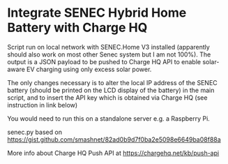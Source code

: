 # Integrate SENEC Hybrid Home Battery with Charge HQ
Script run on local network with SENEC.Home V3 installed (apparently should also work on most other Senec system but I am not 100%). The output is a JSON payload to be pushed to Charge HQ API to enable solar-aware EV charging using only excess solar power. 

The only changes necessary is to alter the local IP address of the SENEC battery (should be printed on the LCD display of the battery) in the main script, and to insert the API key which is obtained via Charge HQ (see instruction in link below)

You would need to run this on a standalone server e.g. a Raspberry Pi. 

senec.py based on https://gist.github.com/smashnet/82ad0b9d7f0ba2e5098e6649ba08f88a

More info about Charge HQ Push API at https://chargehq.net/kb/push-api
